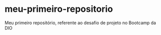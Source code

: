 # meu-primeiro-repositorio
Meu primeiro repositório, referente ao desafio de projeto no Bootcamp da DIO
